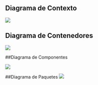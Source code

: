 ## Diagrama de Contexto

![](https://res.cloudinary.com/dtmtu3rkh/image/upload/v1718347245/Contexto.drawio_fays6y.svg)

## Diagrama de Contenedores
![](https://res.cloudinary.com/dtmtu3rkh/image/upload/v1718347271/Contonedores.drawio_vv9z8a.svg)

##Diagrama de Componentes

![](https://res.cloudinary.com/dtmtu3rkh/image/upload/v1718347136/Componentes.drawio_vbnfok.svg)

##Diagrama de Paquetes
![](https://res.cloudinary.com/dtmtu3rkh/image/upload/v1718347280/ClasesAccountCAatalogue.drawio_tfu9pb.svg)
